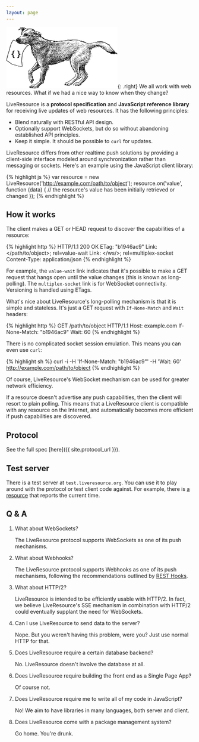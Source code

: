 ```yaml
---
layout: page
---
```


![dog](/dog.jpg){: .right} We all work with web resources. What if we had a nice way to know when they change?

LiveResource is a **protocol specification** and **JavaScript reference library** for receiving live updates of web resources. It has the following principles:

* Blend naturally with RESTful API design.
* Optionally support WebSockets, but do so without abandoning established API principles.
* Keep it simple. It should be possible to `curl` for updates.

LiveResource differs from other realtime push solutions by providing a client-side interface modeled around synchronization rather than messaging or sockets. Here's an example using the JavaScript client library:

{% highlight js %}
var resource = new LiveResource('http://example.com/path/to/object');
resource.on('value', function (data) {
    // the resource's value has been initially retrieved or changed
});
{% endhighlight %}

How it works
------------

The client makes a GET or HEAD request to discover the capabilities of a resource:

{% highlight http %}
HTTP/1.1 200 OK
ETag: "b1946ac9"
Link: </path/to/object>; rel=value-wait
Link: </ws/>; rel=multiplex-socket
Content-Type: application/json
{% endhighlight %}

For example, the `value-wait` link indicates that it's possible to make a GET request that hangs open until the value changes (this is known as long-polling). The `multiplex-socket` link is for WebSocket connectivity. Versioning is handled using ETags.

What's nice about LiveResource's long-polling mechanism is that it is simple and stateless. It's just a GET request with `If-None-Match` and `Wait` headers:

{% highlight http %}
GET /path/to/object HTTP/1.1
Host: example.com
If-None-Match: "b1946ac9"
Wait: 60
{% endhighlight %}

There is no complicated socket session emulation. This means you can even use `curl`:

{% highlight sh %}
curl -i -H 'If-None-Match: "b1946ac9"' -H 'Wait: 60' \
    http://example.com/path/to/object
{% endhighlight %}

Of course, LiveResource's WebSocket mechanism can be used for greater network efficiency.

If a resource doesn't advertise any push capabilities, then the client will resort to plain polling. This means that a LiveResource client is compatible with any resource on the Internet, and automatically becomes more efficient if push capabilities are discovered.

Protocol
--------

See the full spec [here]({{ site.protocol_url }}).

Test server
-----------

There is a test server at `test.liveresource.org`. You can use it to play around with the protocol or test client code against. For example, there is [a resource][test-resource] that reports the current time.

Q & A
-----

1. What about WebSockets?

   The LiveResource protocol supports WebSockets as one of its push mechanisms.

2. What about Webhooks?

   The LiveResource protocol supports Webhooks as one of its push mechanisms, following the recommendations outlined by [REST Hooks][resthooks].

3. What about HTTP/2?

   LiveResource is intended to be efficiently usable with HTTP/2. In fact, we believe LiveResource's SSE mechanism in combination with HTTP/2 could eventually supplant the need for WebSockets.

4. Can I use LiveResource to send data to the server?

   Nope. But you weren't having this problem, were you? Just use normal HTTP for that.

5. Does LiveResource require a certain database backend?

   No. LiveResource doesn't involve the database at all.

6. Does LiveResource require building the front end as a Single Page App?

   Of course not.

7. Does LiveResource require me to write all of my code in JavaScript?

   No! We aim to have libraries in many languages, both server and client.

8. Does LiveResource come with a package management system?

   Go home. You're drunk.

[resthooks]: http://resthooks.org/
[test-resource]: http://test.liveresource.org/test
